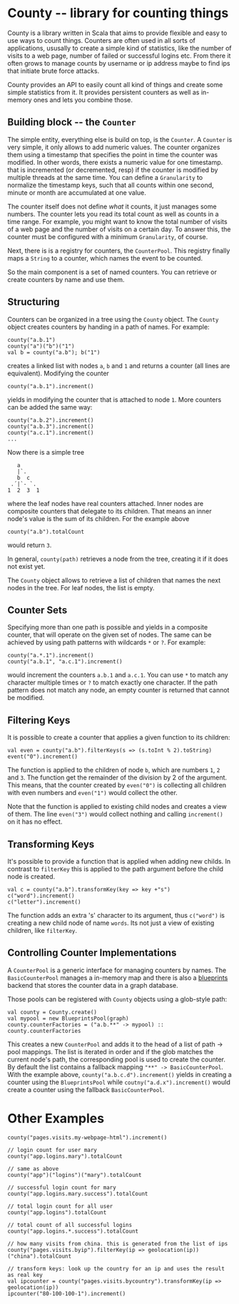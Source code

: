 # County -- library for counting things

County is a library written in Scala that aims to provide flexible and easy to use ways
to count things. Counters are often used in all sorts of applications, ususally to create
a simple kind of statistics, like the number of visits to a web page, number of failed or
successful logins etc. From there it often grows to manage counts by username or ip address
maybe to find ips that initiate brute force attacks.

County provides an API to easily count all kind of things and create some simple statistics
from it. It provides persistent counters as well as in-memory ones and lets you combine
those.


## Building block -- the `Counter`

The simple entity, everything else is build on top, is the `Counter`. A `Counter` is very
simple, it only allows to add numeric values. The counter organizes them using a timestamp
that specifies the point in time the counter was modified. In other words, there exists
a numeric value for one timestamp. that is incremented (or decremented, resp) if the counter
is modified by multiple threads at the same time. You can define a `Granularity` to normalize
the timestamp keys, such that all counts within one second, minute or month are accumulated at
one value.

The counter itself does not define _what_ it counts, it just manages some numbers. The
counter lets you read its total count as well as counts in a time range. For example, you
might want to know the total number of visits of a web page and the number of visits on a
certain day. To answer this, the counter must be configured with a minimum `Granularity`,
of course.

Next, there is is a registry for counters, the `CounterPool`. This registry finally maps a
`String` to a counter, which names the event to be counted.

So the main component is a set of named counters. You can retrieve or create counters by
name and use them.


## Structuring

Counters can be organized in a tree using the `County` object. The `County` object creates
counters by handing in a path of names. For example:

    county("a.b.1")
    county("a")("b")("1")
    val b = county("a.b"); b("1")

creates a linked list with nodes `a`, `b` and `1` and returns a counter (all lines are
equivalent). Modifying the counter

    county("a.b.1").increment()

yields in modifying the counter that is attached to node `1`. More counters can be added the
same way:

    county("a.b.2").increment()
    county("a.b.3").increment()
    county("a.c.1").increment()
    ...

Now there is a simple tree

       a
       |`.
       b  c
     .´|`- `.
    1  2  3  1

where the leaf nodes have real counters attached. Inner nodes are composite counters that delegate to
its children. That means an inner node's value is the sum of its children. For the example above

    county("a.b").totalCount

would return `3`.

In general, `county(path)` retrieves a node from the tree, creating it if it does not exist yet.

The `County` object allows to retrieve a list of children that names the next nodes in the tree. For
leaf nodes, the list is empty.

## Counter Sets

Specifying more than one path is possible and yields in a composite counter, that will operate on the
given set of nodes. The same can be achieved by using path patterns with wildcards `*` or `?`.
For example:

    county("a.*.1").increment()
    county("a.b.1", "a.c.1").increment()

would increment the counters `a.b.1` and `a.c.1`. You can use `*` to match any character multiple times
or `?` to match exactly one character. If the path pattern does not match any node, an empty counter
is returned that cannot be modified.

## Filtering Keys

It is possible to create a counter that applies a given function to its children:

    val even = county("a.b").filterKeys(s => (s.toInt % 2).toString)
    event("0").increment()

The function is applied to the children of node `b`, which are numbers `1`, `2` and `3`. The function
get the remainder of the division by 2 of the argument. This means, that the counter created by `even("0")`
is collecting all children with even numbers and `even("1")` would collect the other.

Note that the function is applied to existing child nodes and creates a view of them. The line `even("3")`
would collect nothing and calling `increment()` on it has no effect.

## Transforming Keys

It's possible to provide a function that is applied when adding new childs. In contrast to `filterKey` this
is applied to the path argument before the child node is created.

    val c = county("a.b").transformKey(key => key +"s")
    c("word").increment()
    c("letter").increment()

The function adds an extra 's' character to its argument, thus `c("word")` is creating a new child node
of name `words`. Its not just a view of existing children, like `filterKey`.

## Controlling Counter Implementations

A `CounterPool` is a generic interface for managing counters by names. The `BasicCounterPool` manages
a in-memory map and there is also a [blueprints](http://blueprints.tinkerpop.com/) backend that stores
the counter data in a graph database.

Those pools can be registered with `County` objects using a glob-style path:

    val county = County.create()
    val mypool = new BlueprintsPool(graph)
    county.counterFactories = ("a.b.**" -> mypool) :: county.counterFactories

This creates a new `CounterPool` and adds it to the head of a list of path -> pool mappings. The list is
iterated in order and if the glob matches the current node's path, the corresponding pool is used to
create the counter. By default the list contains a fallback mapping `"**" -> BasicCounterPool`. With the
example above, `county("a.b.c.d").increment()` yields in creating a counter using the `BlueprintsPool` while
`coutny("a.d.x").increment()` would create a counter using the fallback `BasicCounterPool`.


# Other Examples

    county("pages.visits.my-webpage-html").increment()

    // login count for user mary
    county("app.logins.mary").totalCount

    // same as above
    county("app")("logins")("mary").totalCount

    // successful login count for mary
    county("app.logins.mary.success").totalCount

    // total login count for all user
    county("app.logins").totalCount

    // total count of all successful logins
    county("app.logins.*.success").totalCount

    // how many visits from china. this is generated from the list of ips
    county("pages.visits.byip").filterKey(ip => geolocation(ip))("china").totalCount

    // transform keys: look up the country for an ip and uses the result as real key
    val ipcounter = county("pages.visits.bycountry").transformKey(ip => geolocation(ip))
    ipcounter("80-100-100-1").increment()